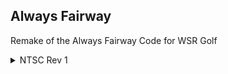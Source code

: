 ## Always Fairway
Remake of the Always Fairway Code for WSR Golf
<details>
<summary>NTSC Rev 1</summary>

```powerpc
043FEFC0 38000001
```
</details>
